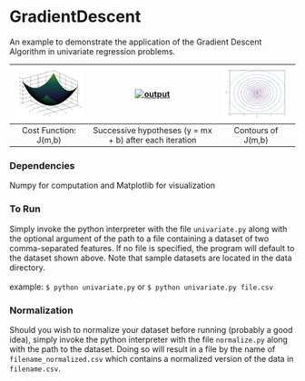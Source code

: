 # GradientDescent
An example to demonstrate the application of the Gradient Descent Algorithm in univariate regression problems. 

| [![surface](images/surface.png)]() | [![output](images/output.gif)]()| [![contours](images/contours.png)]()|
|:---:|:---:|:---:|
| Cost Function: J(m,b) | Successive hypotheses (y = mx + b) after each iteration| Contours of J(m,b)|

### Dependencies
Numpy for computation and Matplotlib for visualization

### To Run
Simply invoke the python interpreter with the file `univariate.py` along with the optional argument of the path to a file containing a dataset of two comma-separated features. If no file is specified, the program will default to the dataset shown above. Note that sample datasets are located in the data directory.
<br><br>
example: `$ python univariate.py` or `$ python univariate.py file.csv`

### Normalization
Should you wish to normalize your dataset before running (probably a good idea), simply invoke the python interpreter with the file `normalize.py` along with the path to the dataset. Doing so will result in a file by the name of `filename_normalized.csv` which contains a normalized version of the data in `filename.csv`. 
